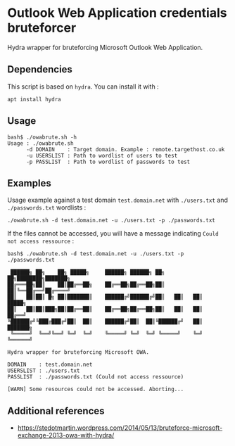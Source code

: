 # Outlook Web Application credentials bruteforcer

Hydra wrapper for bruteforcing Microsoft Outlook Web Application.

## Dependencies

This script is based on `hydra`. You can install it with :

```
apt install hydra
```

## Usage

```
bash$ ./owabrute.sh -h
Usage : ./owabrute.sh
      -d DOMAIN    : Target domain. Example : remote.targethost.co.uk
      -u USERSLIST : Path to wordlist of users to test
      -p PASSLIST  : Path to wordlist of passwords to test
```

## Examples

Usage example against a test domain `test.domain.net` with `./users.txt` and `./passwords.txt` wordlists :

```
./owabrute.sh -d test.domain.net -u ./users.txt -p ./passwords.txt
```

If the files cannot be accessed, you will have a message indicating `Could not access ressource` :

```
bash$ ./owabrute.sh -d test.domain.net -u ./users.txt -p ./passwords.txt

 ██████╗ ██╗    ██╗ █████╗     ██████╗ ██████╗ ██╗   ██╗████████╗███████╗
██╔═══██╗██║    ██║██╔══██╗    ██╔══██╗██╔══██╗██║   ██║╚══██╔══╝██╔════╝
██║   ██║██║ █╗ ██║███████║    ██████╔╝██████╔╝██║   ██║   ██║   █████╗
██║   ██║██║███╗██║██╔══██║    ██╔══██╗██╔══██╗██║   ██║   ██║   ██╔══╝
╚██████╔╝╚███╔███╔╝██║  ██║    ██████╔╝██║  ██║╚██████╔╝   ██║   ███████╗
 ╚═════╝  ╚══╝╚══╝ ╚═╝  ╚═╝    ╚═════╝ ╚═╝  ╚═╝ ╚═════╝    ╚═╝   ╚══════╝

Hydra wrapper for bruteforcing Microsoft OWA.

DOMAIN    : test.domain.net
USERSLIST : ./users.txt
PASSLIST  : ./passwords.txt (Could not access ressource)

[WARN] Some resources could not be accessed. Aborting...
```

## Additional references
 - https://stedotmartin.wordpress.com/2014/05/13/bruteforce-microsoft-exchange-2013-owa-with-hydra/
